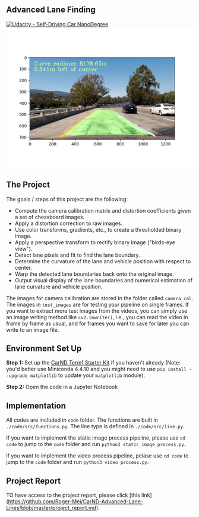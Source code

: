 ## Advanced Lane Finding
[![Udacity - Self-Driving Car NanoDegree](https://s3.amazonaws.com/udacity-sdc/github/shield-carnd.svg)](http://www.udacity.com/drive)
![Lanes Image](./unwarped_img_with_data/unwarped_image_with_data.jpg)

The Project
---

The goals / steps of this project are the following:

* Compute the camera calibration matrix and distortion coefficients given a set of chessboard images.
* Apply a distortion correction to raw images.
* Use color transforms, gradients, etc., to create a thresholded binary image.
* Apply a perspective transform to rectify binary image ("birds-eye view").
* Detect lane pixels and fit to find the lane boundary.
* Determine the curvature of the lane and vehicle position with respect to center.
* Warp the detected lane boundaries back onto the original image.
* Output visual display of the lane boundaries and numerical estimation of lane curvature and vehicle position.

The images for camera calibration are stored in the folder called `camera_cal`.  The images in `test_images` are for testing your pipeline on single frames.  If you want to extract more test images from the videos, you can simply use an image writing method like `cv2.imwrite()`, i.e., you can read the video in frame by frame as usual, and for frames you want to save for later you can write to an image file.  

Environment Set Up
---

**Step 1:** Set up the [CarND Term1 Starter Kit](https://github.com/udacity/CarND-Term1-Starter-Kit/blob/master/README.md) if you haven't already (Note: you'd better use Miniconda 4.4.10 and you might need to use `pip install --upgrade matplotlib` to update your `matplotlib` module).

**Step 2:** Open the code in a Jupyter Notebook

Implementation
---
All codes are included in `code` folder. The functions are built in `./code/src/functions.py`. The line type is defined in `./code/src/line.py`.

If you want to implement the static image process pipeline, please use `cd code` to jump to the `code` folder and run `python3 static_image_process.py`. 

if you want to implement the video process pipeline, pelase use `cd code` to jump to the `code` folder and run `python3 video process.py`.


Project Report
---

TO have access to the project report, please click [this link] (https://github.com/Roger-Mei/CarND-Advanced-Lane-Lines/blob/master/project_report.md).


